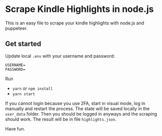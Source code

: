 # Scrape Kindle Highlights in node.js

This is an easy file to scrape your kindle highlights with node.js and puppeteer.

## Get started

Update local `.env` with your username and password:

```
USERNAME=
PASSWORD=
```

Run

- `yarn` or `npm install`
- `yarn start`

If you cannot login because you use 2FA, start in visual mode, log in manually and restart the process.
The state will be saved locally in the `user_data` folder. Then you should be logged in anyways and the scraping should work.
The result will be in file `highlights.json`.

Have fun.
